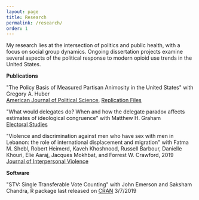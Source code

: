 ```yaml
---
layout: page
title: Research
permalink: /research/
order: 1
---
```


<p>My research lies at the intersection of politics and public health, with a focus on social group dynamics. Ongoing dissertation projects examine several aspects of the political response to modern opioid use trends in the United States.</p>

**Publications**

<p>"The Policy Basis of Measured Partisan Animosity in the United States" with Gregory A. Huber
<br><a href="https://doi.org/10.1111/ajps.12498" target="_blank">American Journal of Political Science</a>, <a href="https://doi.org/10.7910/DVN/RFECVH" target="_blank">Replication Files</a></p>

<p>"What would delegates do? When and how the delegate paradox affects estimates of ideological congruence" with Matthew H. Graham
<br><a href="https://doi.org/10.1016/j.electstud.2019.102109" target="_blank">Electoral Studies</a></p>

<p>"Violence and discrimination against men who have sex with men in Lebanon: the role of international displacement and migration" with Fatma M. Shebl, Robert Heimerd, Kaveh Khoshnood, Russell Barbour, Danielle Khouri, Elie Aaraj, Jacques Mokhbat, and Forrest W. Crawford, 2019 
<br><a href="https://doi.org/10.1177/0886260519884684" target="_blank">Journal of Interpersonal Violence</a></p>

**Software**

<p>"STV: Single Transferable Vote Counting" with John Emerson and Saksham Chandra, R package last released on <a href = "https://cran.r-project.org/web/packages/STV/index.html" target="_blank">CRAN</a> 3/7/2019</p>